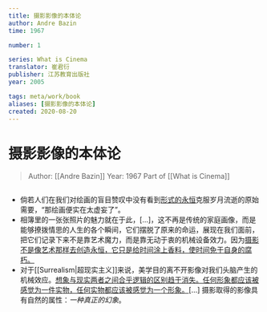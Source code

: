 ```yaml
---
title: 摄影影像的本体论
author: Andre Bazin
time: 1967

number: 1

series: What is Cinema
translator: 崔君衍
publisher: 江苏教育出版社
year: 2005

tags: meta/work/book
aliases: [摄影影像的本体论]
created: 2020-08-20
---
```


# 摄影影像的本体论
> Author: [[Andre Bazin]]
> Year: 1967
> Part of [[What is Cinema]]

```toc
```

* 倘若人们在我们对绘画的盲目赞叹中没有看到<u>形式的永恒</u>克服岁月流逝的原始需要，“那绘画便实在太虚妄了”。
* 相簿里的一张张照片的魅力就在于此，[...]，这不再是传统的家庭画像，而是能够撩拨情思的人生的各个瞬间，它们摆脱了原来的命运，展现在我们面前，把它们记录下来不是靠艺术魔力，而是靠无动于衷的机械设备效力。因为<u>摄影不是像艺术那样去创造永恒，它只是给时间涂上香料，使时间免于自身的腐朽。</u>
* 对于[[Surrealism|超现实主义]]来说，美学目的离不开影像对我们头脑产生的机械效应。<u>想象与现实两者之间合乎逻辑的区别趋于消失。任何形象都应该被感觉为一件实物，任何实物都应该被感觉为一个形象。</u>[...] 摄影取得的影像具有自然的属性：<em>一种真正的幻象</em>。
